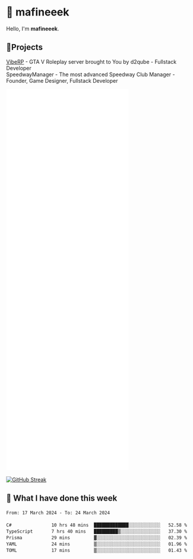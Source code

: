 # 👋 mafineeek
Hello, I'm **mafineeek**.

## 📝Projects

[VibeRP](https://v-rp.pl) - GTA V Roleplay server brought to You by d2qube - Fullstack Developer<br/>
SpeedwayManager - The most advanced Speedway Club Manager - Founder, Game Designer, Fullstack Developer


![](./github-metrics.svg)

[![GitHub Streak](https://streak-stats.demolab.com/?user=mafineeek)](https://git.io/streak-stats)

## 📰 What I have done this week
<!--START_SECTION:waka-->

```txt
From: 17 March 2024 - To: 24 March 2024

C#               10 hrs 48 mins  █████████████░░░░░░░░░░░░   52.58 %
TypeScript       7 hrs 40 mins   █████████▒░░░░░░░░░░░░░░░   37.30 %
Prisma           29 mins         ▓░░░░░░░░░░░░░░░░░░░░░░░░   02.39 %
YAML             24 mins         ▒░░░░░░░░░░░░░░░░░░░░░░░░   01.96 %
TOML             17 mins         ▒░░░░░░░░░░░░░░░░░░░░░░░░   01.43 %
```

<!--END_SECTION:waka-->
